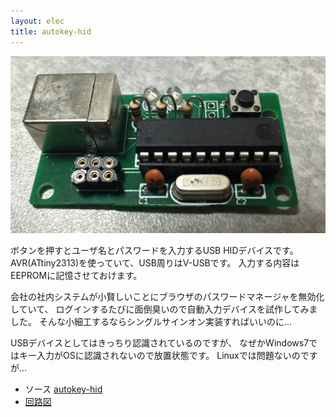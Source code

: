 ```yaml
---
layout: elec
title: autokey-hid
---
```


![](autokey.jpg)

ボタンを押すとユーザ名とパスワードを入力するUSB HIDデバイスです。
AVR(ATtiny2313)を使っていて、USB周りはV-USBです。
入力する内容はEEPROMに記憶させておけます。

会社の社内システムが小賢しいことにブラウザのパスワードマネージャを無効化していて、
ログインするたびに面倒臭いので自動入力デバイスを試作してみました。
そんな小細工するならシングルサインオン実装すればいいのに…

USBデバイスとしてはきっちり認識されているのですが、
なぜかWindows7ではキー入力がOSに認識されないので放置状態です。
Linuxでは問題ないのですが…

- ソース [autokey-hid](https://bitbucket.org/fs495/avr2/src/)
- [回路図](autokey.pdf)
